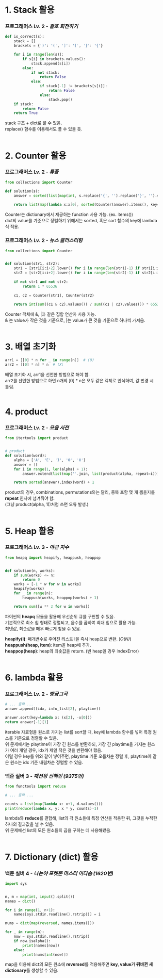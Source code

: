# 1. Stack 활용  

### 프로그래머스 Lv. 2 - *괄호 회전하기*

```python
def is_correct(s):
    stack = []
    brackets = {')': '(', ']': '[', '}': '{'}

    for i in range(len(s)):
        if s[i] in brackets.values():
            stack.append(s[i])
        else:
            if not stack:
                return False
            else:
                if stack[-1] != brackets[s[i]]:
                    return False
                else:
                    stack.pop()
    if stack:
        return False
    return True
```

stack 구조 + dict로 풀 수 있음.  
replace() 함수를 이용해서도 풀 수 있을 듯.  
</br>

# 2. Counter 활용  

### 프로그래머스 Lv. 2 - *튜플*

```python
from collections import Counter

def solution(s):
    answer = sorted(list(map(int, s.replace('{', '').replace('}', '').split(','))))
    
    return list(map(lambda x:x[0], sorted(Counter(answer).items(), key=lambda x: x[1], reverse=True)))
```

Counter는 dictionary에서 제공하는 function 사용 가능. (ex. items())  
dict의 value를 기준으로 정렬하기 위해서는 sorted, 혹은 sort 함수의 key에 lambda식 적용.  

### 프로그래머스 Lv. 2 - *뉴스 클러스터링*

```python
from collections import Counter


def solution(str1, str2):
    str1 = [str1[i:i+2].lower() for i in range(len(str1)-1) if str1[i:i+2].isalpha()]
    str2 = [str2[i:i+2].lower() for i in range(len(str2)-1) if str2[i:i+2].isalpha()]
    
    if not str1 and not str2:
        return 1 * 65536
    
    c1, c2 = Counter(str1), Counter(str2)
    
    return int(sum((c1 & c2).values()) / sum((c1 | c2).values()) * 65536)
```

Counter 객체에 &, |과 같은 집합 연산자 사용 가능.  
& 는 value가 작은 것을 기준으로, |는 value가 큰 것을 기준으로 하나씩 가져옴.  
</br>

# 3. 배열 초기화  

```python
arr1 = [[0] * n for _ in range(n)]  # (O)
arr2 = [[0] * n] * n  # (X)
```

배열 초기화 시, arr1을 선언한 방법으로 해야 함.  
arr2를 선언한 방법으로 하면 n개의 [0] * n은 모두 같은 객체로 인식하여, 값 변경 시 틀림.  
</br>

# 4. product  

### 프로그래머스 Lv. 2 - *모음 사전*  

```python
from itertools import product


# product
def solution(word):
    alpha = ['A', 'E', 'I', 'O', 'U']
    answer = []
    for i in range(1, len(alpha) + 1):
        answer.extend(list(map(''.join, list(product(alpha, repeat=i)))))

    return sorted(answer).index(word) + 1
```  

product의 경우, combinations, permutations와는 달리, 중복 포함 몇 개 뽑을지를 **repeat** 인자에 넘겨줘야 함.  
(그냥 product(alpha, 1))처럼 쓰면 오류 발생.)  
</br>  

# 5. Heap 활용  

### 프로그래머스 Lv. 3 - *야근 지수*  

```python
from heapq import heapify, heappush, heappop


def solution(n, works):
    if sum(works) <= n:
        return 0
    works = [-1 * w for w in works]
    heapify(works)
    for _ in range(n):
        heappush(works, heappop(works) + 1)

    return sum([w ** 2 for w in works])
```  

파이썬의 **heapq** 모듈을 활용해 우선순위 큐를 구현할 수 있음.  
기본적으로 최소 힙 형태로 정렬되고, 음수를 곱하여 최대 힙으로 활용 가능.  
최댓값, 최솟값을 매우 빠르게 찾을 수 있음.  

**heapify(l)**: 매개변수로 주어진 리스트 l을 즉시 heap으로 변환. (*O(N)*)  
**heappush(heap, item)**: item을 heap에 추가.  
**heappop(heap)**: heap의 최솟값을 return. (빈 heap일 경우 IndexError)  
</br>  

# 6. lambda 활용  

### 프로그래머스 Lv. 2 - *방금그곡*  

```python
# ... 중략 ...
answer.append((idx, info_list[2], playtime))

answer.sort(key=lambda x: (x[2], -x[0]))
return answer[-1][1]
```  

iterable 자료형을 원소로 가지는 list를 sort할 때, key에 lambda 함수를 넣어 특정 원소를 기준으로 정렬할 수 있음.  
위 문제에서는 playtime이 가장 긴 원소를 반환하되, 가장 긴 playtime을 가지는 원소가 여러 개일 경우, idx가 제일 작은 것을 반환해야 했음.  
이럴 경우 key를 위와 같이 넣어주면, playtime 기준 오름차순 정렬 후, playtime이 같은 원소는 idx 기준 내림차순 정렬할 수 있음.  

### 백준 실버 3 - *패션왕 신해빈 (9375번)*  

```python
from functools import reduce

# ... 중략 ...

counts = list(map(lambda x: x+1, d.values()))
print(reduce(lambda x, y: x * y, counts)-1)
```  

lambda와 **reduce**를 결합해, list의 각 원소들에 특정 연산을 적용한 뒤, 그것을 누적한 하나의 결과값을 낼 수 있음.  
위 문제에선 list의 모든 원소들의 곱을 구하는 데 사용해봤음.  
</br>

# 7. Dictionary (dict) 활용  

### 백준 실버 4 - *나는야 포켓몬 마스터 이다솜 (1620번)*  

```python
import sys


n, m = map(int, input().split())
names = dict()

for i in range(1, n+1):
    names[sys.stdin.readline().rstrip()] = i

nums = dict(map(reversed, names.items()))

for _ in range(m):
    now = sys.stdin.readline().rstrip()
    if now.isalpha():
        print(names[now])
    else:
        print(nums[int(now)])
```  

map을 이용해 dict의 모든 원소에 **reversed**를 적용해주면 **key, value가 뒤바뀐 새 dictionary**를 생성할 수 있음.  